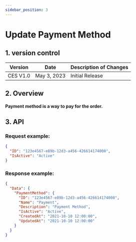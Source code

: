 ```yaml
---
sidebar_position: 3
---
```


# Update Payment Method

## 1. version control

| Version  | Date        | Description of Changes |
| -------- | ----------- | ---------------------- |
| CES V1.0 | May 3, 2023 | Initial Release        |

## 2. Overview

#### Payment method is a way to pay for the order.

## 3. API

### Request example:

```json
{
  "ID": "123e4567-e89b-12d3-a456-426614174000",
  "IsActive": "Active"
}
```

### Response example:

```json
{
  "Data": {
    "PaymentMethod": {
      "ID": "123e4567-e89b-12d3-a456-426614174000",
      "Name": "Payment",
      "Description": "Payment Method",
      "IsActive": "Active",
      "CreatedAt": "2021-10-10 12:00:00",
      "UpdatedAt": "2021-10-10 12:00:00"
    }
  }
}
```

